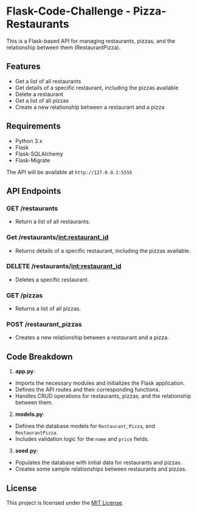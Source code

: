 # Flask-Code-Challenge - Pizza-Restaurants
This is a Flask-based API for managing restaurants, pizzas, and the relationship between them (RestaurantPizza).

## Features
- Get a list of all restaurants
- Get details of a specific restaurant, including the pizzas available
- Delete a restaurant
- Get a list of all pizzas
- Create a new relationship between a restaurant and a pizza

## Requirements
- Python 3.x
- Flask
- Flask-SQLAlchemy
- Flask-Migrate

The API will be available at `http://127.0.0.1:5555`

## API Endpoints
### GET /restaurants
- Return a list of all restaurants.
### Get /restaurants/<int:restaurant_id>
- Returns details of a specific restaurant, including the pizzas available.

### DELETE /restaurants/<int:restaurant_id>
- Deletes a specific restaurant.

### GET /pizzas
- Returns a list of all pizzas.

### POST /restaurant_pizzas
- Creates a new relationship between a restaurant and a pizza.

## Code Breakdown

1. **app.py**:
- Imports the necessary modules and initializes the Flask application.
- Defines the API routes and their corresponding functions.
- Handles CRUD operations for restaurants, pizzas, and the relationship between them.

2. **models.py**:
- Defines the database models for `Restaurant`, `Pizza`, and `RestaurantPizza`.
- Includes validation logic for the `name` and `price` fields.

3. **seed.py**:
- Populates the database with initial data for restaurants and pizzas.
- Creates some sample relationships between restaurants and pizzas.

## License

This project is licensed under the [MIT License](LICENSE).